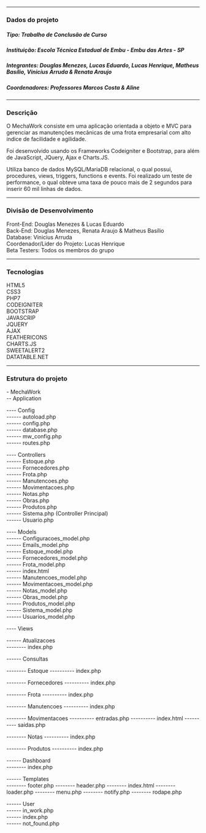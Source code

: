 <hr>
<h3>Dados do projeto</h3>
<h5>Tipo: Trabalho de Conclusão de Curso</h5> 
<h5>Instituição: Escola Técnica Estadual de Embu - Embu das Artes - SP</h5> 
<h5>Integrantes: Douglas Menezes, Lucas Eduardo, Lucas Henrique, Matheus Basílio, Vinicius Arruda & Renata Araujo</h5> 
<h5>Coordenadores: Professores Marcos Costa & Aline</h5>
<hr>
<h3>Descrição</h3> 
<p>
  O MechaWork consiste em uma aplicação orientada a objeto e MVC para gerenciar as manutenções mecânicas de uma frota empresarial com alto índice de facilidade e agilidade.
</p>
<p>
  Foi desenvolvido usando os Frameworks Codeigniter e Bootstrap, para além de JavaScript, JQuery, Ajax e Charts.JS.
</p>
<p>
  Utiliza banco de dados MySQL/MariaDB relacional, o qual possui, procedures, views, triggers, functions e events. Foi realizado um teste de performance, o qual obteve uma taxa de pouco mais de 2 segundos para inserir 60 mil linhas de dados.
</p>
<hr>
<h3>Divisão de Desenvolvimento</h3>
<p>
  Front-End: Douglas Menezes & Lucas Eduardo <br>
  Back-End: Douglas Menezes, Renata Araujo & Matheus Basílio <br>
  Database: Vinicius Arruda <br>
  Coordenador/Lider do Projeto: Lucas Henrique <br>
  Beta Testers: Todos os membros do grupo <br>
</p>
<hr>
<h3>Tecnologias</h3>
<p>
  HTML5 <br>
  CSS3 <br>
  PHP7 <br>
  CODEIGNITER <br>
  BOOTSTRAP <br>
  JAVASCRIP <br>
  JQUERY <br>
  AJAX <br>
  FEATHERICONS <br>
  CHARTS.JS <br>
  SWEETALERT2 <br>
  DATATABLE.NET <br>
</p>
<hr>
<h3>Estrutura do projeto</h3>
<p>
  - MechaWork <br>
  -- Application <br>
  
  ---- Config <br>
  ------ autoload.php <br>
  ------ config.php <br>
  ------ database.php <br>
  ------ mw_config.php <br>
  ------ routes.php <br>
  
  ---- Controllers <br>
  ------ Estoque.php <br>
  ------ Fornecedores.php <br>
  ------ Frota.php <br>
  ------ Manutencoes.php <br>
  ------ Movimentacoes.php <br>
  ------ Notas.php <br>
  ------ Obras.php <br>
  ------ Produtos.php <br>
  ------ Sistema.php (Controller Principal) <br>
  ------ Usuario.php <br>
  
  ---- Models <br>
  ------ Configuracoes_model.php <br>
  ------ Emails_model.php <br>
  ------ Estoque_model.php <br>
  ------ Fornecedores_model.php <br>
  ------ Frota_model.php <br>
  ------ index.html <br>
  ------ Manutencoes_model.php <br>
  ------ Movimentacoes_model.php <br>
  ------ Notas_model.php <br>
  ------ Obras_model.php <br>
  ------ Produtos_model.php <br>
  ------ Sistema_model.php <br>
  ------ Usuarios_model.php <br>
  
  ---- Views <br>
  
  ------ Atualizacoes <br>
  -------- index.php <br>
  
  ------ Consultas <br>
  
  -------- Estoque
  ---------- index.php
  
  -------- Fornecedores
  ---------- index.php
  
  -------- Frota
  ---------- index.php
  
  -------- Manutencoes
  ---------- index.php
  
  -------- Movimentacoes
  ---------- entradas.php
  ---------- index.html
  ---------- saidas.php
  
  -------- Notas
  ---------- index.php
  
  -------- Produtos
  ---------- index.php
  
  ------ Dashboard <br>
  -------- index.php
  
  ------ Templates <br>
  -------- footer.php
  -------- header.php
  -------- index.html
  -------- loader.php
  -------- menu.php
  -------- notify.php
  -------- rodape.php
  
  ------ User <br>
  ------ in_work.php <br>
  ------ index.php <br>
  ------ not_found.php <br>
  
